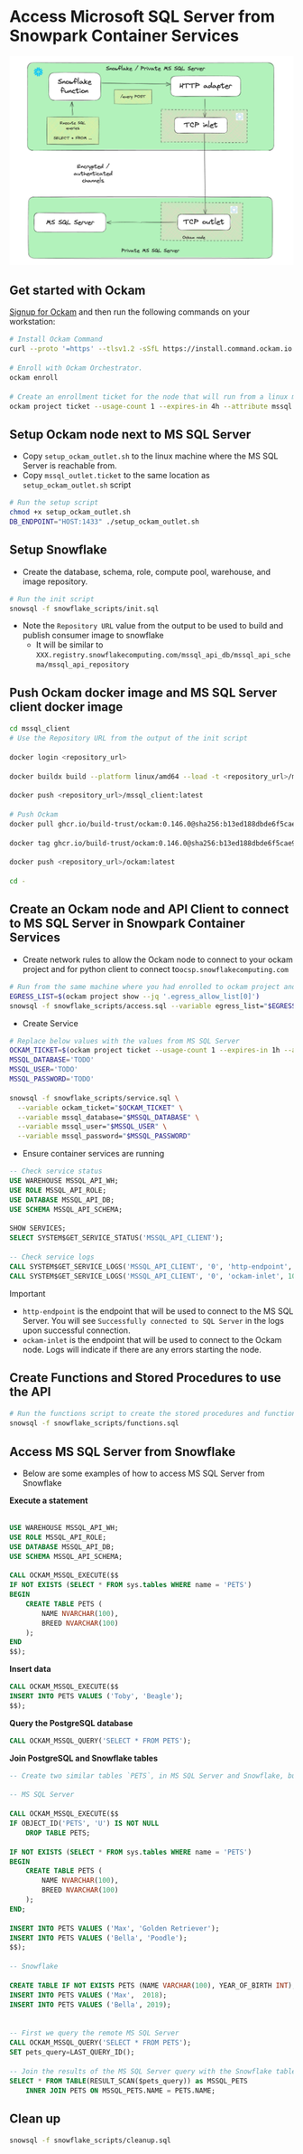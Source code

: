 # Access Microsoft SQL Server from Snowpark Container Services

![Architecture](./diagram.png)

## Get started with Ockam

[Signup for Ockam](https://www.ockam.io/signup) and then run the following commands on your workstation:

```sh
# Install Ockam Command
curl --proto '=https' --tlsv1.2 -sSfL https://install.command.ockam.io | bash && source "$HOME/.ockam/env"

# Enroll with Ockam Orchestrator.
ockam enroll

# Create an enrollment ticket for the node that will run from a linux machine where thesql server is reachable from
ockam project ticket --usage-count 1 --expires-in 4h --attribute mssql --relay mssql > mssql_outlet.ticket

```

## Setup Ockam node next to MS SQL Server

- Copy `setup_ockam_outlet.sh` to the linux machine where the MS SQL Server is reachable from.
- Copy `mssql_outlet.ticket` to the same location as `setup_ockam_outlet.sh` script

```sh
# Run the setup script
chmod +x setup_ockam_outlet.sh
DB_ENDPOINT="HOST:1433" ./setup_ockam_outlet.sh
```

## Setup Snowflake

- Create the database, schema, role, compute pool, warehouse, and image repository.

```sh
# Run the init script
snowsql -f snowflake_scripts/init.sql
```

- Note the `Repository URL` value from the output to be used to build and publish consumer image to snowflake
  - It will be similar to `XXX.registry.snowflakecomputing.com/mssql_api_db/mssql_api_schema/mssql_api_repository`

## Push Ockam docker image and MS SQL Server client docker image

```sh
cd mssql_client
# Use the Repository URL from the output of the init script

docker login <repository_url>

docker buildx build --platform linux/amd64 --load -t <repository_url>/mssql_client:latest .

docker push <repository_url>/mssql_client:latest

# Push Ockam
docker pull ghcr.io/build-trust/ockam:0.146.0@sha256:b13ed188dbde6f5cae9d2c9c9e9305f9c36a009b1e5c126ac0d066537510f895

docker tag ghcr.io/build-trust/ockam:0.146.0@sha256:b13ed188dbde6f5cae9d2c9c9e9305f9c36a009b1e5c126ac0d066537510f895 <repository_url>/ockam:latest

docker push <repository_url>/ockam:latest

cd -
```

## Create an Ockam node and API Client to connect to MS SQL Server in Snowpark Container Services

- Create network rules to allow the Ockam node to connect to your ockam project and for python client to connect to`ocsp.snowflakecomputing.com`

```bash
# Run from the same machine where you had enrolled to ockam project and created tickets
EGRESS_LIST=$(ockam project show --jq '.egress_allow_list[0]')
snowsql -f snowflake_scripts/access.sql --variable egress_list="$EGRESS_LIST"
```

- Create Service

```bash
# Replace below values with the values from MS SQL Server
OCKAM_TICKET=$(ockam project ticket --usage-count 1 --expires-in 1h --attribute snowflake)
MSSQL_DATABASE='TODO'
MSSQL_USER='TODO'
MSSQL_PASSWORD='TODO'

snowsql -f snowflake_scripts/service.sql \
  --variable ockam_ticket="$OCKAM_TICKET" \
  --variable mssql_database="$MSSQL_DATABASE" \
  --variable mssql_user="$MSSQL_USER" \
  --variable mssql_password="$MSSQL_PASSWORD"

```

- Ensure container services are running

```sql
-- Check service status
USE WAREHOUSE MSSQL_API_WH;
USE ROLE MSSQL_API_ROLE;
USE DATABASE MSSQL_API_DB;
USE SCHEMA MSSQL_API_SCHEMA;

SHOW SERVICES;
SELECT SYSTEM$GET_SERVICE_STATUS('MSSQL_API_CLIENT');

-- Check service logs
CALL SYSTEM$GET_SERVICE_LOGS('MSSQL_API_CLIENT', '0', 'http-endpoint', 100);
CALL SYSTEM$GET_SERVICE_LOGS('MSSQL_API_CLIENT', '0', 'ockam-inlet', 100);
```

> [!IMPORTANT]
> - `http-endpoint` is the endpoint that will be used to connect to the MS SQL Server. You will see `Successfully connected to SQL Server` in the logs upon successful connection.
> - `ockam-inlet` is the endpoint that will be used to connect to the Ockam node. Logs will indicate if there are any errors starting the node.

## Create Functions and Stored Procedures to use the API

```bash
# Run the functions script to create the stored procedures and functions
snowsql -f snowflake_scripts/functions.sql

```

## Access MS SQL Server from Snowflake

- Below are some examples of how to access MS SQL Server from Snowflake

__Execute a statement__

```sql

USE WAREHOUSE MSSQL_API_WH;
USE ROLE MSSQL_API_ROLE;
USE DATABASE MSSQL_API_DB;
USE SCHEMA MSSQL_API_SCHEMA;

CALL OCKAM_MSSQL_EXECUTE($$
IF NOT EXISTS (SELECT * FROM sys.tables WHERE name = 'PETS')
BEGIN
    CREATE TABLE PETS (
        NAME NVARCHAR(100),
        BREED NVARCHAR(100)
    );
END
$$);
```

__Insert data__

```sql
CALL OCKAM_MSSQL_EXECUTE($$
INSERT INTO PETS VALUES ('Toby', 'Beagle');
$$);
```

__Query the PostgreSQL database__

```sql
CALL OCKAM_MSSQL_QUERY('SELECT * FROM PETS');
```

__Join PostgreSQL and Snowflake tables__

```sql
-- Create two similar tables `PETS`, in MS SQL Server and Snowflake, but with different fields

-- MS SQL Server

CALL OCKAM_MSSQL_EXECUTE($$
IF OBJECT_ID('PETS', 'U') IS NOT NULL
    DROP TABLE PETS;

IF NOT EXISTS (SELECT * FROM sys.tables WHERE name = 'PETS')
BEGIN
    CREATE TABLE PETS (
        NAME NVARCHAR(100),
        BREED NVARCHAR(100)
    );
END;

INSERT INTO PETS VALUES ('Max', 'Golden Retriever');
INSERT INTO PETS VALUES ('Bella', 'Poodle');
$$);

-- Snowflake

CREATE TABLE IF NOT EXISTS PETS (NAME VARCHAR(100), YEAR_OF_BIRTH INT);
INSERT INTO PETS VALUES ('Max',  2018);
INSERT INTO PETS VALUES ('Bella', 2019);


-- First we query the remote MS SQL Server
CALL OCKAM_MSSQL_QUERY('SELECT * FROM PETS');
SET pets_query=LAST_QUERY_ID();

-- Join the results of the MS SQL Server query with the Snowflake table
SELECT * FROM TABLE(RESULT_SCAN($pets_query)) as MSSQL_PETS
    INNER JOIN PETS ON MSSQL_PETS.NAME = PETS.NAME;
```

## Clean up

```bash
snowsql -f snowflake_scripts/cleanup.sql
```
